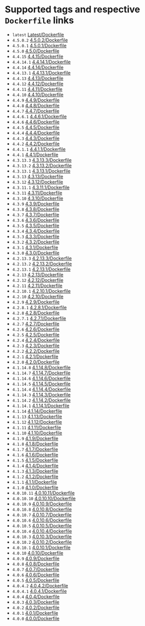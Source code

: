 # Supported tags and respective `Dockerfile` links
- `latest` [Latest/Dockerfile](https://github.com/dnhsoft/docker-phpmyadmin/blob/master/4.5.x/4.5.0.2/Dockerfile)
- `4.5.0.2` [4.5.0.2/Dockerfile](https://github.com/dnhsoft/docker-phpmyadmin/blob/master/4.5.x/4.5.0.2/Dockerfile)
- `4.5.0.1` [4.5.0.1/Dockerfile](https://github.com/dnhsoft/docker-phpmyadmin/blob/master/4.5.x/4.5.0.1/Dockerfile)
- `4.5.0` [4.5.0/Dockerfile](https://github.com/dnhsoft/docker-phpmyadmin/blob/master/4.5.x/4.5.0/Dockerfile)
- `4.4.15` [4.4.15/Dockerfile](https://github.com/dnhsoft/docker-phpmyadmin/blob/master/4.4.x/4.4.15/Dockerfile)
- `4.4.14.1` [4.4.14.1/Dockerfile](https://github.com/dnhsoft/docker-phpmyadmin/blob/master/4.4.x/4.4.14.1/Dockerfile)
- `4.4.14` [4.4.14/Dockerfile](https://github.com/dnhsoft/docker-phpmyadmin/blob/master/4.4.x/4.4.14/Dockerfile)
- `4.4.13.1` [4.4.13.1/Dockerfile](https://github.com/dnhsoft/docker-phpmyadmin/blob/master/4.4.x/4.4.13.1/Dockerfile)
- `4.4.13` [4.4.13/Dockerfile](https://github.com/dnhsoft/docker-phpmyadmin/blob/master/4.4.x/4.4.13/Dockerfile)
- `4.4.12` [4.4.12/Dockerfile](https://github.com/dnhsoft/docker-phpmyadmin/blob/master/4.4.x/4.4.12/Dockerfile)
- `4.4.11` [4.4.11/Dockerfile](https://github.com/dnhsoft/docker-phpmyadmin/blob/master/4.4.x/4.4.11/Dockerfile)
- `4.4.10` [4.4.10/Dockerfile](https://github.com/dnhsoft/docker-phpmyadmin/blob/master/4.4.x/4.4.10/Dockerfile)
- `4.4.9` [4.4.9/Dockerfile](https://github.com/dnhsoft/docker-phpmyadmin/blob/master/4.4.x/4.4.9/Dockerfile)
- `4.4.8` [4.4.8/Dockerfile](https://github.com/dnhsoft/docker-phpmyadmin/blob/master/4.4.x/4.4.8/Dockerfile)
- `4.4.7` [4.4.7/Dockerfile](https://github.com/dnhsoft/docker-phpmyadmin/blob/master/4.4.x/4.4.7/Dockerfile)
- `4.4.6.1` [4.4.6.1/Dockerfile](https://github.com/dnhsoft/docker-phpmyadmin/blob/master/4.4.x/4.4.6.1/Dockerfile)
- `4.4.6` [4.4.6/Dockerfile](https://github.com/dnhsoft/docker-phpmyadmin/blob/master/4.4.x/4.4.6/Dockerfile)
- `4.4.5` [4.4.5/Dockerfile](https://github.com/dnhsoft/docker-phpmyadmin/blob/master/4.4.x/4.4.5/Dockerfile)
- `4.4.4` [4.4.4/Dockerfile](https://github.com/dnhsoft/docker-phpmyadmin/blob/master/4.4.x/4.4.4/Dockerfile)
- `4.4.3` [4.4.3/Dockerfile](https://github.com/dnhsoft/docker-phpmyadmin/blob/master/4.4.x/4.4.3/Dockerfile)
- `4.4.2` [4.4.2/Dockerfile](https://github.com/dnhsoft/docker-phpmyadmin/blob/master/4.4.x/4.4.2/Dockerfile)
- `4.4.1.1` [4.4.1.1/Dockerfile](https://github.com/dnhsoft/docker-phpmyadmin/blob/master/4.4.x/4.4.1.1/Dockerfile)
- `4.4.1` [4.4.1/Dockerfile](https://github.com/dnhsoft/docker-phpmyadmin/blob/master/4.4.x/4.4.1/Dockerfile)
- `4.3.13.3` [4.3.13.3/Dockerfile](https://github.com/dnhsoft/docker-phpmyadmin/blob/master/4.3.x/4.3.13.3/Dockerfile)
- `4.3.13.2` [4.3.13.2/Dockerfile](https://github.com/dnhsoft/docker-phpmyadmin/blob/master/4.3.x/4.3.13.2/Dockerfile)
- `4.3.13.1` [4.3.13.1/Dockerfile](https://github.com/dnhsoft/docker-phpmyadmin/blob/master/4.3.x/4.3.13.1/Dockerfile)
- `4.3.13` [4.3.13/Dockerfile](https://github.com/dnhsoft/docker-phpmyadmin/blob/master/4.3.x/4.3.13/Dockerfile)
- `4.3.12` [4.3.12/Dockerfile](https://github.com/dnhsoft/docker-phpmyadmin/blob/master/4.3.x/4.3.12/Dockerfile)
- `4.3.11.1` [4.3.11.1/Dockerfile](https://github.com/dnhsoft/docker-phpmyadmin/blob/master/4.3.x/4.3.11.1/Dockerfile)
- `4.3.11` [4.3.11/Dockerfile](https://github.com/dnhsoft/docker-phpmyadmin/blob/master/4.3.x/4.3.11/Dockerfile)
- `4.3.10` [4.3.10/Dockerfile](https://github.com/dnhsoft/docker-phpmyadmin/blob/master/4.3.x/4.3.10/Dockerfile)
- `4.3.9` [4.3.9/Dockerfile](https://github.com/dnhsoft/docker-phpmyadmin/blob/master/4.3.x/4.3.9/Dockerfile)
- `4.3.8` [4.3.8/Dockerfile](https://github.com/dnhsoft/docker-phpmyadmin/blob/master/4.3.x/4.3.8/Dockerfile)
- `4.3.7` [4.3.7/Dockerfile](https://github.com/dnhsoft/docker-phpmyadmin/blob/master/4.3.x/4.3.7/Dockerfile)
- `4.3.6` [4.3.6/Dockerfile](https://github.com/dnhsoft/docker-phpmyadmin/blob/master/4.3.x/4.3.6/Dockerfile)
- `4.3.5` [4.3.5/Dockerfile](https://github.com/dnhsoft/docker-phpmyadmin/blob/master/4.3.x/4.3.5/Dockerfile)
- `4.3.4` [4.3.4/Dockerfile](https://github.com/dnhsoft/docker-phpmyadmin/blob/master/4.3.x/4.3.4/Dockerfile)
- `4.3.3` [4.3.3/Dockerfile](https://github.com/dnhsoft/docker-phpmyadmin/blob/master/4.3.x/4.3.3/Dockerfile)
- `4.3.2` [4.3.2/Dockerfile](https://github.com/dnhsoft/docker-phpmyadmin/blob/master/4.3.x/4.3.2/Dockerfile)
- `4.3.1` [4.3.1/Dockerfile](https://github.com/dnhsoft/docker-phpmyadmin/blob/master/4.3.x/4.3.1/Dockerfile)
- `4.3.0` [4.3.0/Dockerfile](https://github.com/dnhsoft/docker-phpmyadmin/blob/master/4.3.x/4.3.0/Dockerfile)
- `4.2.13.3` [4.2.13.3/Dockerfile](https://github.com/dnhsoft/docker-phpmyadmin/blob/master/4.2.x/4.2.13.3/Dockerfile)
- `4.2.13.2` [4.2.13.2/Dockerfile](https://github.com/dnhsoft/docker-phpmyadmin/blob/master/4.2.x/4.2.13.2/Dockerfile)
- `4.2.13.1` [4.2.13.1/Dockerfile](https://github.com/dnhsoft/docker-phpmyadmin/blob/master/4.2.x/4.2.13.1/Dockerfile)
- `4.2.13` [4.2.13/Dockerfile](https://github.com/dnhsoft/docker-phpmyadmin/blob/master/4.2.x/4.2.13/Dockerfile)
- `4.2.12` [4.2.12/Dockerfile](https://github.com/dnhsoft/docker-phpmyadmin/blob/master/4.2.x/4.2.12/Dockerfile)
- `4.2.11` [4.2.11/Dockerfile](https://github.com/dnhsoft/docker-phpmyadmin/blob/master/4.2.x/4.2.11/Dockerfile)
- `4.2.10.1` [4.2.10.1/Dockerfile](https://github.com/dnhsoft/docker-phpmyadmin/blob/master/4.2.x/4.2.10.1/Dockerfile)
- `4.2.10` [4.2.10/Dockerfile](https://github.com/dnhsoft/docker-phpmyadmin/blob/master/4.2.x/4.2.10/Dockerfile)
- `4.2.9` [4.2.9/Dockerfile](https://github.com/dnhsoft/docker-phpmyadmin/blob/master/4.2.x/4.2.9/Dockerfile)
- `4.2.8.1` [4.2.8.1/Dockerfile](https://github.com/dnhsoft/docker-phpmyadmin/blob/master/4.2.x/4.2.8.1/Dockerfile)
- `4.2.8` [4.2.8/Dockerfile](https://github.com/dnhsoft/docker-phpmyadmin/blob/master/4.2.x/4.2.8/Dockerfile)
- `4.2.7.1` [4.2.7.1/Dockerfile](https://github.com/dnhsoft/docker-phpmyadmin/blob/master/4.2.x/4.2.7.1/Dockerfile)
- `4.2.7` [4.2.7/Dockerfile](https://github.com/dnhsoft/docker-phpmyadmin/blob/master/4.2.x/4.2.7/Dockerfile)
- `4.2.6` [4.2.6/Dockerfile](https://github.com/dnhsoft/docker-phpmyadmin/blob/master/4.2.x/4.2.6/Dockerfile)
- `4.2.5` [4.2.5/Dockerfile](https://github.com/dnhsoft/docker-phpmyadmin/blob/master/4.2.x/4.2.5/Dockerfile)
- `4.2.4` [4.2.4/Dockerfile](https://github.com/dnhsoft/docker-phpmyadmin/blob/master/4.2.x/4.2.4/Dockerfile)
- `4.2.3` [4.2.3/Dockerfile](https://github.com/dnhsoft/docker-phpmyadmin/blob/master/4.2.x/4.2.3/Dockerfile)
- `4.2.2` [4.2.2/Dockerfile](https://github.com/dnhsoft/docker-phpmyadmin/blob/master/4.2.x/4.2.2/Dockerfile)
- `4.2.1` [4.2.1/Dockerfile](https://github.com/dnhsoft/docker-phpmyadmin/blob/master/4.2.x/4.2.1/Dockerfile)
- `4.2.0` [4.2.0/Dockerfile](https://github.com/dnhsoft/docker-phpmyadmin/blob/master/4.2.x/4.2.0/Dockerfile)
- `4.1.14.8` [4.1.14.8/Dockerfile](https://github.com/dnhsoft/docker-phpmyadmin/blob/master/4.1.x/4.1.14.8/Dockerfile)
- `4.1.14.7` [4.1.14.7/Dockerfile](https://github.com/dnhsoft/docker-phpmyadmin/blob/master/4.1.x/4.1.14.7/Dockerfile)
- `4.1.14.6` [4.1.14.6/Dockerfile](https://github.com/dnhsoft/docker-phpmyadmin/blob/master/4.1.x/4.1.14.6/Dockerfile)
- `4.1.14.5` [4.1.14.5/Dockerfile](https://github.com/dnhsoft/docker-phpmyadmin/blob/master/4.1.x/4.1.14.5/Dockerfile)
- `4.1.14.4` [4.1.14.4/Dockerfile](https://github.com/dnhsoft/docker-phpmyadmin/blob/master/4.1.x/4.1.14.4/Dockerfile)
- `4.1.14.3` [4.1.14.3/Dockerfile](https://github.com/dnhsoft/docker-phpmyadmin/blob/master/4.1.x/4.1.14.3/Dockerfile)
- `4.1.14.2` [4.1.14.2/Dockerfile](https://github.com/dnhsoft/docker-phpmyadmin/blob/master/4.1.x/4.1.14.2/Dockerfile)
- `4.1.14.1` [4.1.14.1/Dockerfile](https://github.com/dnhsoft/docker-phpmyadmin/blob/master/4.1.x/4.1.14.1/Dockerfile)
- `4.1.14` [4.1.14/Dockerfile](https://github.com/dnhsoft/docker-phpmyadmin/blob/master/4.1.x/4.1.14/Dockerfile)
- `4.1.13` [4.1.13/Dockerfile](https://github.com/dnhsoft/docker-phpmyadmin/blob/master/4.1.x/4.1.13/Dockerfile)
- `4.1.12` [4.1.12/Dockerfile](https://github.com/dnhsoft/docker-phpmyadmin/blob/master/4.1.x/4.1.12/Dockerfile)
- `4.1.11` [4.1.11/Dockerfile](https://github.com/dnhsoft/docker-phpmyadmin/blob/master/4.1.x/4.1.11/Dockerfile)
- `4.1.10` [4.1.10/Dockerfile](https://github.com/dnhsoft/docker-phpmyadmin/blob/master/4.1.x/4.1.10/Dockerfile)
- `4.1.9` [4.1.9/Dockerfile](https://github.com/dnhsoft/docker-phpmyadmin/blob/master/4.1.x/4.1.9/Dockerfile)
- `4.1.8` [4.1.8/Dockerfile](https://github.com/dnhsoft/docker-phpmyadmin/blob/master/4.1.x/4.1.8/Dockerfile)
- `4.1.7` [4.1.7/Dockerfile](https://github.com/dnhsoft/docker-phpmyadmin/blob/master/4.1.x/4.1.7/Dockerfile)
- `4.1.6` [4.1.6/Dockerfile](https://github.com/dnhsoft/docker-phpmyadmin/blob/master/4.1.x/4.1.6/Dockerfile)
- `4.1.5` [4.1.5/Dockerfile](https://github.com/dnhsoft/docker-phpmyadmin/blob/master/4.1.x/4.1.5/Dockerfile)
- `4.1.4` [4.1.4/Dockerfile](https://github.com/dnhsoft/docker-phpmyadmin/blob/master/4.1.x/4.1.4/Dockerfile)
- `4.1.3` [4.1.3/Dockerfile](https://github.com/dnhsoft/docker-phpmyadmin/blob/master/4.1.x/4.1.3/Dockerfile)
- `4.1.2` [4.1.2/Dockerfile](https://github.com/dnhsoft/docker-phpmyadmin/blob/master/4.1.x/4.1.2/Dockerfile)
- `4.1.1` [4.1.1/Dockerfile](https://github.com/dnhsoft/docker-phpmyadmin/blob/master/4.1.x/4.1.1/Dockerfile)
- `4.1.0` [4.1.0/Dockerfile](https://github.com/dnhsoft/docker-phpmyadmin/blob/master/4.1.x/4.1.0/Dockerfile)
- `4.0.10.11` [4.0.10.11/Dockerfile](https://github.com/dnhsoft/docker-phpmyadmin/blob/master/4.0.x/4.0.10.11/Dockerfile)
- `4.0.10.10` [4.0.10.10/Dockerfile](https://github.com/dnhsoft/docker-phpmyadmin/blob/master/4.0.x/4.0.10.10/Dockerfile)
- `4.0.10.9` [4.0.10.9/Dockerfile](https://github.com/dnhsoft/docker-phpmyadmin/blob/master/4.0.x/4.0.10.9/Dockerfile)
- `4.0.10.8` [4.0.10.8/Dockerfile](https://github.com/dnhsoft/docker-phpmyadmin/blob/master/4.0.x/4.0.10.8/Dockerfile)
- `4.0.10.7` [4.0.10.7/Dockerfile](https://github.com/dnhsoft/docker-phpmyadmin/blob/master/4.0.x/4.0.10.7/Dockerfile)
- `4.0.10.6` [4.0.10.6/Dockerfile](https://github.com/dnhsoft/docker-phpmyadmin/blob/master/4.0.x/4.0.10.6/Dockerfile)
- `4.0.10.5` [4.0.10.5/Dockerfile](https://github.com/dnhsoft/docker-phpmyadmin/blob/master/4.0.x/4.0.10.5/Dockerfile)
- `4.0.10.4` [4.0.10.4/Dockerfile](https://github.com/dnhsoft/docker-phpmyadmin/blob/master/4.0.x/4.0.10.4/Dockerfile)
- `4.0.10.3` [4.0.10.3/Dockerfile](https://github.com/dnhsoft/docker-phpmyadmin/blob/master/4.0.x/4.0.10.3/Dockerfile)
- `4.0.10.2` [4.0.10.2/Dockerfile](https://github.com/dnhsoft/docker-phpmyadmin/blob/master/4.0.x/4.0.10.2/Dockerfile)
- `4.0.10.1` [4.0.10.1/Dockerfile](https://github.com/dnhsoft/docker-phpmyadmin/blob/master/4.0.x/4.0.10.1/Dockerfile)
- `4.0.10` [4.0.10/Dockerfile](https://github.com/dnhsoft/docker-phpmyadmin/blob/master/4.0.x/4.0.10/Dockerfile)
- `4.0.9` [4.0.9/Dockerfile](https://github.com/dnhsoft/docker-phpmyadmin/blob/master/4.0.x/4.0.9/Dockerfile)
- `4.0.8` [4.0.8/Dockerfile](https://github.com/dnhsoft/docker-phpmyadmin/blob/master/4.0.x/4.0.8/Dockerfile)
- `4.0.7` [4.0.7/Dockerfile](https://github.com/dnhsoft/docker-phpmyadmin/blob/master/4.0.x/4.0.7/Dockerfile)
- `4.0.6` [4.0.6/Dockerfile](https://github.com/dnhsoft/docker-phpmyadmin/blob/master/4.0.x/4.0.6/Dockerfile)
- `4.0.5` [4.0.5/Dockerfile](https://github.com/dnhsoft/docker-phpmyadmin/blob/master/4.0.x/4.0.5/Dockerfile)
- `4.0.4.2` [4.0.4.2/Dockerfile](https://github.com/dnhsoft/docker-phpmyadmin/blob/master/4.0.x/4.0.4.2/Dockerfile)
- `4.0.4.1` [4.0.4.1/Dockerfile](https://github.com/dnhsoft/docker-phpmyadmin/blob/master/4.0.x/4.0.4.1/Dockerfile)
- `4.0.4` [4.0.4/Dockerfile](https://github.com/dnhsoft/docker-phpmyadmin/blob/master/4.0.x/4.0.4/Dockerfile)
- `4.0.3` [4.0.3/Dockerfile](https://github.com/dnhsoft/docker-phpmyadmin/blob/master/4.0.x/4.0.3/Dockerfile)
- `4.0.2` [4.0.2/Dockerfile](https://github.com/dnhsoft/docker-phpmyadmin/blob/master/4.0.x/4.0.2/Dockerfile)
- `4.0.1` [4.0.1/Dockerfile](https://github.com/dnhsoft/docker-phpmyadmin/blob/master/4.0.x/4.0.1/Dockerfile)
- `4.0.0` [4.0.0/Dockerfile](https://github.com/dnhsoft/docker-phpmyadmin/blob/master/4.0.x/4.0.0/Dockerfile)
